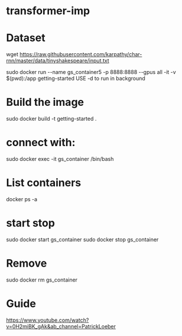 # transformer-imp

# Dataset
wget https://raw.githubusercontent.com/karpathy/char-rnn/master/data/tinyshakespeare/input.txt

sudo docker run --name gs_container5 -p 8888:8888 --gpus all -it -v $(pwd):/app getting-started
USE -d to run in background

# Build the image
sudo docker build -t getting-started .

# connect with:
sudo docker exec -it gs_container /bin/bash

# List containers
docker ps -a

# start stop
sudo docker start gs_container
sudo docker stop gs_container

# Remove
sudo docker rm gs_container

# Guide
https://www.youtube.com/watch?v=0H2miBK_gAk&ab_channel=PatrickLoeber